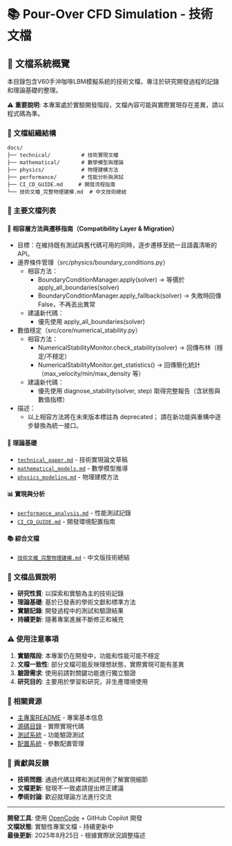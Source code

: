 # 📚 Pour-Over CFD Simulation - 技術文檔

## 🎯 文檔系統概覽

本目錄包含V60手沖咖啡LBM模擬系統的技術文檔，專注於研究開發過程的記錄和理論基礎的整理。

⚠️ **重要說明**: 本專案處於實驗開發階段，文檔內容可能與實際實現存在差異，請以程式碼為準。

### 📁 文檔組織結構

```
docs/
├── technical/          # 技術實現文檔
├── mathematical/       # 數學模型與理論
├── physics/            # 物理建模方法  
├── performance/        # 性能分析與測試
├── CI_CD_GUIDE.md     # 開發流程指南
└── 技術文檔_完整物理建模.md  # 中文技術總結
```

### 📖 主要文檔列表

#### 🧩 相容層方法與遷移指南（Compatibility Layer & Migration）
- 目標：在維持既有測試與舊代碼可用的同時，逐步遷移至統一且語義清晰的API。
- 邊界條件管理（src/physics/boundary_conditions.py）
  - 相容方法：
    - BoundaryConditionManager.apply(solver) → 等價於 apply_all_boundaries(solver)
    - BoundaryConditionManager.apply_fallback(solver) → 失敗時回傳 False，不再丟出異常
  - 建議新代碼：
    - 優先使用 apply_all_boundaries(solver)
- 數值穩定（src/core/numerical_stability.py）
  - 相容方法：
    - NumericalStabilityMonitor.check_stability(solver) → 回傳布林（穩定/不穩定）
    - NumericalStabilityMonitor.get_statistics() → 回傳簡化統計（max_velocity/min/max_density 等）
  - 建議新代碼：
    - 優先使用 diagnose_stability(solver, step) 取得完整報告（含狀態與數值指標）
- 描述：
  - 以上相容方法將在未來版本標註為 deprecated；
    請在新功能與重構中逐步替換為統一接口。

#### 🔬 **理論基礎**
- [`technical_paper.md`](technical/technical_paper.md) - 技術實現論文草稿
- [`mathematical_models.md`](mathematical/mathematical_models.md) - 數學模型推導
- [`physics_modeling.md`](physics/physics_modeling.md) - 物理建模方法

#### 📊 **實現與分析**
- [`performance_analysis.md`](performance/performance_analysis.md) - 性能測試記錄
- [`CI_CD_GUIDE.md`](CI_CD_GUIDE.md) - 開發環境配置指南

#### 📚 **綜合文檔**
- [`技術文檔_完整物理建模.md`](技術文檔_完整物理建模.md) - 中文版技術總結

### 🔬 文檔品質說明

- **研究性質**: 以探索和實驗為主的技術記錄
- **理論基礎**: 基於已發表的學術文獻和標準方法
- **實驗記錄**: 開發過程中的測試和驗證結果
- **持續更新**: 隨著專案進展不斷修正和補充

### ⚠️ 使用注意事項

1. **實驗階段**: 本專案仍在開發中，功能和性能可能不穩定
2. **文檔一致性**: 部分文檔可能反映理想狀態，實際實現可能有差異
3. **驗證需求**: 使用前請對關鍵功能進行獨立驗證
4. **研究目的**: 主要用於學習和研究，非生產環境使用

### 🔗 相關資源

- [主專案README](../README.md) - 專案基本信息
- [源碼目錄](../src/) - 實際實現代碼
- [測試系統](../tests/) - 功能驗證測試
- [配置系統](../config/) - 參數配置管理

### 📧 貢獻與反饋

- **技術問題**: 通過代碼註釋和測試用例了解實現細節
- **文檔更新**: 發現不一致處請提出修正建議
- **學術討論**: 歡迎就理論方法進行交流

---
**開發工具**: 使用 [OpenCode](https://github.com/sst/opencode) + GitHub Copilot 開發  
**文檔狀態**: 實驗性專案文檔 - 持續更新中  
**最後更新**: 2025年8月25日 - 根據實際狀況調整描述